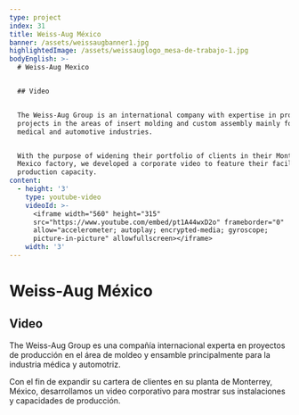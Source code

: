 ```yaml
---
type: project
index: 31
title: Weiss-Aug México
banner: /assets/weissaugbanner1.jpg
highlightedImage: /assets/weissauglogo_mesa-de-trabajo-1.jpg
bodyEnglish: >-
  # Weiss-Aug Mexico


  ## Video


  The Weiss-Aug Group is an international company with expertise in production
  projects in the areas of insert molding and custom assembly mainly for the
  medical and automotive industries. 


  With the purpose of widening their portfolio of clients in their Monterrey,
  Mexico factory, we developed a corporate video to feature their facilities and
  production capacity.
content:
  - height: '3'
    type: youtube-video
    videoId: >-
      <iframe width="560" height="315"
      src="https://www.youtube.com/embed/pt1A44wxD2o" frameborder="0"
      allow="accelerometer; autoplay; encrypted-media; gyroscope;
      picture-in-picture" allowfullscreen></iframe>
    width: '3'
---
```

# Weiss-Aug México

## Video

The Weiss-Aug Group es una compañía internacional experta en proyectos de producción en el área de moldeo y ensamble principalmente para la industria médica y automotriz.

Con el fin de expandir su cartera de clientes en su planta de Monterrey, México, desarrollamos un video corporativo para mostrar sus instalaciones y capacidades de producción.
